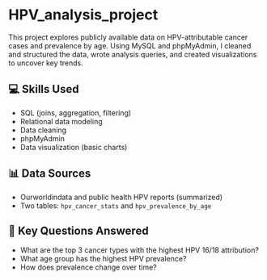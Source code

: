# HPV_analysis_project

This project explores publicly available data on HPV-attributable cancer cases and prevalence by age. Using MySQL and phpMyAdmin, I cleaned and structured the data, wrote analysis queries, and created visualizations to uncover key trends.

## 💻 Skills Used
- SQL (joins, aggregation, filtering)
- Relational data modeling
- Data cleaning
- phpMyAdmin
- Data visualization (basic charts)

## 📊 Data Sources
- Ourworldindata and public health HPV reports (summarized)
- Two tables: `hpv_cancer_stats` and `hpv_prevalence_by_age`

## 📌 Key Questions Answered
- What are the top 3 cancer types with the highest HPV 16/18 attribution?
- What age group has the highest HPV prevalence?
- How does prevalence change over time?
